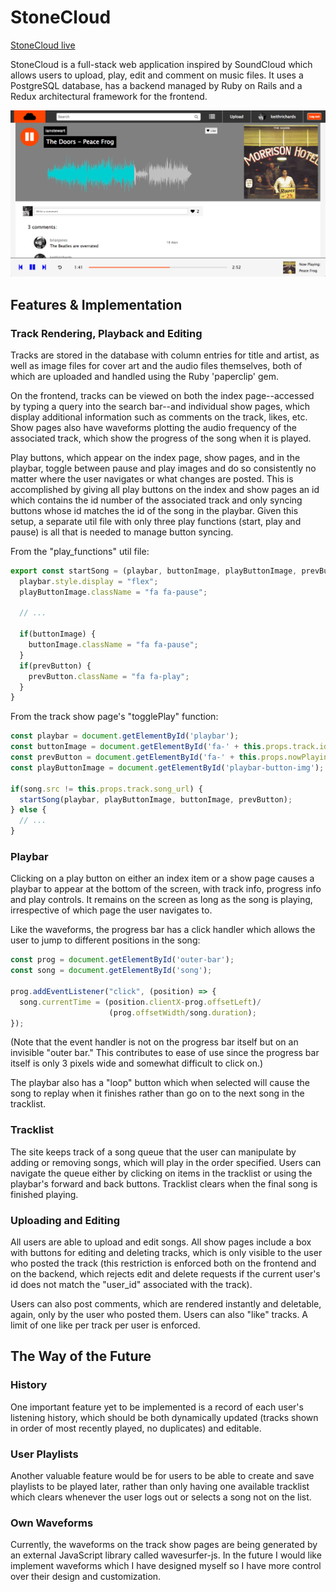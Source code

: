 # StoneCloud

[StoneCloud live][stone-cloud]

[stone-cloud]: https://stone-cloud.herokuapp.com/#/

StoneCloud is a full-stack web application inspired by SoundCloud which allows users to upload, play, edit and comment on music files. It uses a PostgreSQL database, has a backend managed by Ruby on Rails and a Redux architectural framework for the frontend.

![image of show page](app/assets/images/show-page.png)

## Features & Implementation

### Track Rendering, Playback and Editing

Tracks are stored in the database with column entries for title and artist, as well as image files for cover art and the audio files themselves, both of which are uploaded and handled using the Ruby 'paperclip' gem.

On the frontend, tracks can be viewed on both the index page--accessed by typing a query into the search bar--and individual show pages, which display additional information such as comments on the track, likes, etc. Show pages also have waveforms plotting the audio frequency of the associated track, which show the progress of the song when it is played.

Play buttons, which appear on the index page, show pages, and in the playbar, toggle between pause and play images and do so consistently no matter where the user navigates or what changes are posted. This is accomplished by giving all play buttons on the index and show pages an id which contains the id number of the associated track and only syncing buttons whose id matches the id of the song in the playbar. Given this setup, a separate util file with only three play functions (start, play and pause) is all that is needed to manage button syncing.

From the "play_functions" util file:

```javascript
export const startSong = (playbar, buttonImage, playButtonImage, prevButton) => {
  playbar.style.display = "flex";
  playButtonImage.className = "fa fa-pause";

  // ...

  if(buttonImage) {
    buttonImage.className = "fa fa-pause";
  }
  if(prevButton) {
    prevButton.className = "fa fa-play";
  }
}
```

From the track show page's "togglePlay" function:

```javascript
const playbar = document.getElementById('playbar');
const buttonImage = document.getElementById('fa-' + this.props.track.id);
const prevButton = document.getElementById('fa-' + this.props.nowPlaying.id);
const playButtonImage = document.getElementById('playbar-button-img');

if(song.src != this.props.track.song_url) {
  startSong(playbar, playButtonImage, buttonImage, prevButton);
} else {
  // ...
}
```

### Playbar

Clicking on a play button on either an index item or a show page causes a playbar to appear at the bottom of the screen, with track info, progress info and play controls. It remains on the screen as long as the song is playing, irrespective of which page the user navigates to.

Like the waveforms, the progress bar has a click handler which allows the user to jump to different positions in the song:

```javascript
const prog = document.getElementById('outer-bar');
const song = document.getElementById('song');

prog.addEventListener("click", (position) => {
  song.currentTime = (position.clientX-prog.offsetLeft)/
                      (prog.offsetWidth/song.duration);
});
```

(Note that the event handler is not on the progress bar itself but on an invisible "outer bar." This contributes to ease of use since the progress bar itself is only 3 pixels wide and somewhat difficult to click on.)

The playbar also has a "loop" button which when selected will cause the song to replay when it finishes rather than go on to the next song in the tracklist.

### Tracklist

The site keeps track of a song queue that the user can manipulate by adding or removing songs, which will play in the order specified. Users can navigate the queue either by clicking on items in the tracklist or using the playbar's forward and back buttons. Tracklist clears when the final song is finished playing.

### Uploading and Editing

All users are able to upload and edit songs. All show pages include a box with buttons for editing and deleting tracks, which is only visible to the user who posted the track (this restriction is enforced both on the frontend and on the backend, which rejects edit and delete requests if the current user's id does not match the "user_id" associated with the track).

Users can also post comments, which are rendered instantly and deletable, again, only by the user who posted them. Users can also "like" tracks. A limit of one like per track per user is enforced.

## The Way of the Future

### History

One important feature yet to be implemented is a record of each user's listening history, which should be both dynamically updated (tracks shown in order of most recently played, no duplicates) and editable.

### User Playlists

Another valuable feature would be for users to be able to create and save playlists to be played later, rather than only having one available tracklist which clears whenever the user logs out or selects a song not on the list.

### Own Waveforms

Currently, the waveforms on the track show pages are being generated by an external JavaScript library called wavesurfer-js. In the future I would like implement waveforms which I have designed myself so I have more control over their design and customization.
